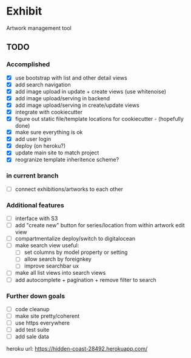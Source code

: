 # Exhibit

Artwork management tool

## TODO

### Accomplished

- [X] use bootstrap with list and other detail views
- [X] add search navigation
- [X] add image upload in update + create views (use whitenoise)
- [X] add image upload/serving in backend
- [X] add image upload/serving in create/update views
- [X] integrate with cookiecutter
- [X] figure out static file/template locations for cookiecutter - (hopefully done)
- [X] make sure everything is ok
- [X] add user login
- [X] deploy (on heroku?)
- [X] update main site to match project
- [X] reogranize template inheritence scheme?

### in current branch

- [ ] connect exhibitions/artworks to each other

### Additional features

- [ ] interface with S3
- [ ] add "create new" button for series/location from within artwork edit view
- [ ] compartmentalize deploy/switch to digitalocean
- [ ] make search view useful:
  - [ ] set columns by model property or setting 
  - [ ] allow search by foreignkey
  - [ ] improve searchbar ux
- [ ] make all list views into search views
- [ ] add autocomplete + pagination + remove filter to search

### Further down goals

- [ ] code cleanup
- [ ] make site pretty/coherent
- [ ] use https everywhere
- [ ] add test suite
- [ ] add sale data

heroku url: <https://hidden-coast-28492.herokuapp.com/>
